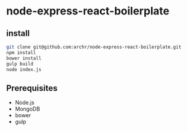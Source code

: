 # node-express-react-boilerplate

## install

```sh
git clone git@github.com:archr/node-express-react-boilerplate.git
npm install
bower install
gulp build
node index.js
```

## Prerequisites
- Node.js
- MongoDB
- bower
- gulp